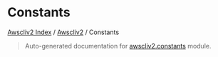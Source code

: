 # Constants

[Awscliv2 Index](../README.md#awscliv2-index) /
[Awscliv2](./index.md#awscliv2) /
Constants

> Auto-generated documentation for [awscliv2.constants](https://github.com/youtype/awscliv2/blob/main/awscliv2/constants.py) module.
